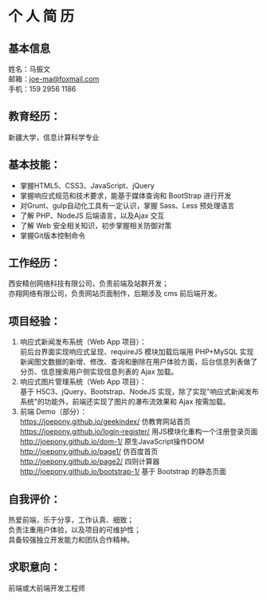 # 个 人 简 历
## 基本信息
姓名：马振文  <br />
邮箱：joe-ma@foxmail.com  <br />
手机：159 2956 1186 
## 教育经历：
新疆大学，信息计算科学专业

## 基本技能：
- 掌握HTML5、CSS3、JavaScript、jQuery 
-	掌握响应式规范和技术要求，能基于媒体查询和 BootStrap 进行开发
-	对Grunt、gulp自动化工具有一定认识，掌握 Sass、Less 预处理语言
-	了解 PHP、NodeJS 后端语言，以及Ajax 交互
-	了解 Web 安全相关知识，初步掌握相关防御对策
-	掌握Git版本控制命令

## 工作经历：
西安精创网络科技有限公司，负责前端及站群开发；  <br />
亦翔网络有限公司，负责网站页面制作，后期涉及 cms 前后端开发。

## 项目经验：
1.	响应式新闻发布系统（Web App 项目）：  <br />
前后台界面实现响应式呈现、requireJS 模块加载后端用 PHP+MySQL 实现新闻图文数据的新增、修改、查询和删除在用户体验方面，后台信息列表做了分页、信息搜索用户侧实现信息列表的 Ajax 加载。
2.	响应式图片管理系统（Web App 项目）：  <br />
基于 H5C3、jQuery、Bootstrap、NodeJS 实现，除了实现"响应式新闻发布系统"的功能外，前端还实现了图片的瀑布流效果和 Ajax 按需加载。
3.	前端 Demo（部分）：  <br />
<a href="https://joepony.github.io/geekindex/" target="_blank">https://joepony.github.io/geekindex/</a> 仿教育网站首页  <br />
<a href="https://joepony.github.io/login-register/" target="_blank">https://joepony.github.io/login-register/</a> 用JS模块化重构一个注册登录页面  <br />
<a href="http://joepony.github.io/dom-1/" target="_blank">http://joepony.github.io/dom-1/</a> 原生JavaScript操作DOM   <br />
<a href="http://joepony.github.io/page1/ " target="_blank">http://joepony.github.io/page1/ </a>仿百度首页   <br />
<a href="http://joepony.github.io/page2/ " target="_blank">http://joepony.github.io/page2/ </a>四则计算器   <br />
<a href="http://joepony.github.io/bootstrap-1/" target="_blank">http://joepony.github.io/bootstrap-1/</a> 基于 Bootstrap 的静态页面

## 自我评价：
热爱前端，乐于分享，工作认真、细致；  <br />
负责注重用户体验，以及项目的可维护性；  <br />
具备较强独立开发能力和团队合作精神。  <br />

## 求职意向：
前端或大前端开发工程师  <br />
